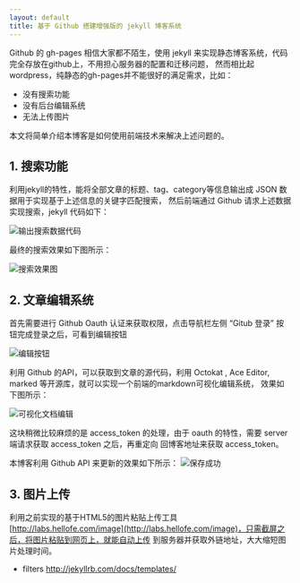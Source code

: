 ```yaml
---
layout: default
title: 基于 Github 搭建增强版的 jekyll 博客系统
---
```


Github 的 gh-pages 相信大家都不陌生，使用 jekyll 来实现静态博客系统，代码完全存放在github上，不用担心服务器的配置和迁移问题，
然而相比起 wordpress，纯静态的gh-pages并不能很好的满足需求，比如：

+ 没有搜索功能
+ 没有后台编辑系统
+ 无法上传图片

本文将简单介绍本博客是如何使用前端技术来解决上述问题的。

## 1. 搜索功能
利用jekyll的特性，能将全部文章的标题、tag、category等信息输出成 JSON 数据用于实现基于上述信息的关键字匹配搜索，
然后前端通过 Github 请求上述数据实现搜索，jekyll 代码如下：

![输出搜索数据代码](http://labs.hellofe.com/upload/image/blog/17/8b/6a/268a53cd38c3ee0f096c546418.png)

最终的搜索效果如下图所示：

![搜索效果图](http://labs.hellofe.com/upload/image/blog/96/87/5a/34f9b1b648f071eb084ac85da7.png)


## 2. 文章编辑系统
首先需要进行 Github Oauth 认证来获取权限，点击导航栏左侧 “Gitub 登录” 按钮完成登录之后，可看到编辑按钮

![编辑按钮](http://labs.hellofe.com/upload/image/blog/bf/dd/dd/de99a3f3f46e67cdbfa9ce8974.png)

利用 Github 的API，可以获取到文章的源代码，利用 Octokat , Ace Editor, marked 等开源库，就可以实现一个前端的markdown可视化编辑系统，
效果如下图所示：

![可视化文档编辑](http://labs.hellofe.com/upload/image/blog/d7/c7/2b/345e7c2eff936c30c3dcd6a7e1.png)

这块稍微比较麻烦的是 access_token 的处理，由于 oauth 的特性，需要 server 端请求获取 access_token 之后，再重定向
回博客地址来获取 access_token。

本博客利用 Github API 来更新的效果如下所示：
![保存成功](http://labs.hellofe.com/upload/image/blog/53/26/3c/8dddfc6803d9a1ee48146e05f2.png)

## 3. 图片上传
利用之前实现的基于HTML5的图片粘贴上传工具[http://labs.hellofe.com/image](http://labs.hellofe.com/image)，只需截屏之后，将图片粘贴到网页上，就能自动上传
到服务器并获取外链地址，大大缩短图片处理时间。

+ filters http://jekyllrb.com/docs/templates/
